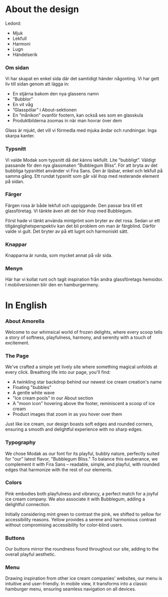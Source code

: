 # About the design 
Ledord: <br>
- Mjuk
- Lekfull
- Harmoni
- Lugn 
- Händelserik

### Om sidan 
Vi har skapat en enkel sida där det samtidigt händer någonting. Vi har gett liv till sidan genom att lägga in:
- En stjärna bakom den nya glassens namn 
- ”Bubblor”
- En vit våg 
- ”Glasspölar” i About-sektionen
- En ”månikon” ovanför footern, kan också ses som en glasskula 
- Produktbilderna zoomas in när man hovrar över dem

Glass är mjukt, det vill vi förmedla med mjuka ändar och rundningar. Inga skarpa kanter.

### Typsnitt 
Vi valde Modak som typsnitt då det känns lekfullt. Lite ”bubbligt”. Väldigt passande för den nya glassmaken ”Bubblegum Bliss”. 
För att bryta av det bubbliga typsnittet använder vi Fira Sans. Den är läsbar, enkel och lekfull på samma gång. Ett rundat typsnitt som går väl ihop med resterande element på sidan. 

### Färger 
Färgen rosa är både lekfull och uppiggande. Den passar bra till ett glassföretag. 
Vi tänkte även att det hör ihop med Bubblegum. 

Först hade vi tänkt använda mintgrönt som bryter av det rosa. Sedan ur ett tillgänglighetsperspektiv kan det bli problem om man är färgblind. Därför valde vi gult. Det bryter av på ett lugnt och harmoniskt sätt. 

### Knappar 
Knapparna är runda, som mycket annat på vår sida. 

### Menyn 
Här har vi kollat runt och tagit inspiration från andra glassföretags hemsidor. I mobilversionen blir den en hamburgermeny.  

# In English


### About Amorella
Welcome to our whimsical world of frozen delights, where every scoop tells a story of softness, playfulness, harmony, and serenity with a touch of excitement.

### The Page
We've crafted a simple yet lively site where something magical unfolds at every click. Breathing life into our page, you'll find:

- A twinkling star backdrop behind our newest ice cream creation's name
- Floating "bubbles"
- A gentle white wave
- "Ice cream pools" in our About section
- A "moon icon" hovering above the footer, reminiscent a scoop of ice cream
- Product images that zoom in as you hover over them

Just like ice cream, our design boasts soft edges and rounded corners, ensuring a smooth and delightful experience with no sharp edges.

### Typography
We chose Modak as our font for its playful, bubbly nature, perfectly suited for "our" latest flavor, "Bubblegum Bliss." To balance this exuberance, we complement it with Fira Sans – readable, simple, and playful, with rounded edges that harmonize with the rest of our elements.

### Colors
Pink embodies both playfulness and vibrancy, a perfect match for a joyful ice cream company. We also associate it with Bubblegum, adding a delightful connection.

Initially considering mint green to contrast the pink, we shifted to yellow for accessibility reasons. Yellow provides a serene and harmonious contrast without compromising accessibility for color-blind users.

### Buttons
Our buttons mirror the roundness found throughout our site, adding to the overall playful aesthetic.

### Menu
Drawing inspiration from other ice cream companies' websites, our menu is intuitive and user-friendly. In mobile view, it transforms into a classic hamburger menu, ensuring seamless navigation on all devices.